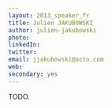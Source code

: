 ```yaml
---
layout: 2013_speaker_fr
title: Julien JAKUBOWSKI
author: julien-jakubowski
photo: 
linkedIn: 
twitter: 
email: jjakubowski@octo.com
web: 
secondary: yes
---
```


TODO.